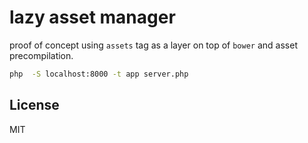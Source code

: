 lazy asset manager
===

proof of concept using `assets` tag as a layer on top of `bower` and asset
precompilation.

```bash
php  -S localhost:8000 -t app server.php
```

License
---

MIT
